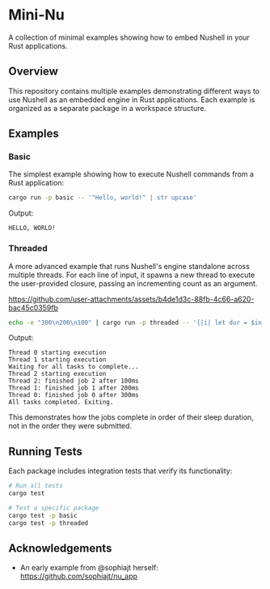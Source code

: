 # Mini-Nu

A collection of minimal examples showing how to embed Nushell in your Rust applications.

## Overview

This repository contains multiple examples demonstrating different ways to use Nushell as an embedded engine in Rust applications. Each example is organized as a separate package in a workspace structure.

## Examples

### Basic

The simplest example showing how to execute Nushell commands from a Rust application:

```bash
cargo run -p basic -- '"Hello, world!" | str upcase'
```

Output:
```
HELLO, WORLD!
```

### Threaded

A more advanced example that runs Nushell's engine standalone across multiple threads. For each line of input, it spawns a new thread to execute the user-provided closure, passing an incrementing count as an argument.

https://github.com/user-attachments/assets/b4de1d3c-88fb-4c66-a620-bac45c0359fb

```bash
echo -e "300\n200\n100" | cargo run -p threaded -- '{|i| let dur = $in + "ms"; sleep ($dur | into duration); $"finished job ($i) after ($dur)" }'
```

Output:
```
Thread 0 starting execution
Thread 1 starting execution
Waiting for all tasks to complete...
Thread 2 starting execution
Thread 2: finished job 2 after 100ms
Thread 1: finished job 1 after 200ms
Thread 0: finished job 0 after 300ms
All tasks completed. Exiting.
```

This demonstrates how the jobs complete in order of their sleep duration, not in the order they were submitted.

## Running Tests

Each package includes integration tests that verify its functionality:

```bash
# Run all tests
cargo test

# Test a specific package
cargo test -p basic
cargo test -p threaded
```

## Acknowledgements

- An early example from @sophiajt herself: https://github.com/sophiajt/nu_app